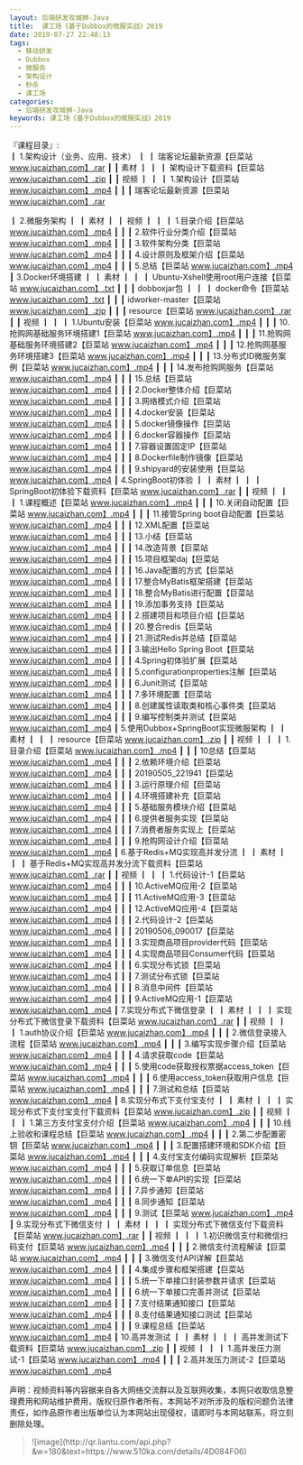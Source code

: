 ```yaml
---
layout: 后端研发攻城狮-Java
title:  课工场《基于Dubbox的微服实战》2019
date: 2019-07-27 22:48:13
tags:
  - 移动研发
  - Dubbox
  - 微服务
  - 架构设计
  - 秒杀
  - 课工场
categories:
  - 后端研发攻城狮-Java
keywords: 课工场《基于Dubbox的微服实战》2019
---
```

『课程目录』:  
┃  1.架构设计（业务、应用、技术）
┃  ┃  瑞客论坛最新资源【巨菜站 www.jucaizhan.com】.rar
┃  ┃  素材
┃  ┃  ┃  架构设计下载资料【巨菜站 www.jucaizhan.com】.zip
┃  ┃  视频
┃  ┃  ┃  1.架构设计【巨菜站 www.jucaizhan.com】.mp4
┃  ┃  ┃  瑞客论坛最新资源【巨菜站 www.jucaizhan.com】.rar
<!-- more --> 
┃  2.微服务架构
┃  ┃  素材
┃  ┃  视频
┃  ┃  ┃  1.目录介绍【巨菜站 www.jucaizhan.com】.mp4
┃  ┃  ┃  2.软件行业分类介绍【巨菜站 www.jucaizhan.com】.mp4
┃  ┃  ┃  3.软件架构分类【巨菜站 www.jucaizhan.com】.mp4
┃  ┃  ┃  4.设计原则及框架介绍【巨菜站 www.jucaizhan.com】.mp4
┃  ┃  ┃  5.总结【巨菜站 www.jucaizhan.com】.mp4
┃  3.Docker环境搭建
┃  ┃  素材
┃  ┃  ┃  Ubuntu-Xshell使用root用户连接【巨菜站 www.jucaizhan.com】.txt
┃  ┃  ┃  dobboxjar包
┃  ┃  ┃  docker命令【巨菜站 www.jucaizhan.com】.txt
┃  ┃  ┃  idworker-master【巨菜站 www.jucaizhan.com】.zip
┃  ┃  ┃  resource【巨菜站 www.jucaizhan.com】.rar
┃  ┃  视频
┃  ┃  ┃  1.Ubuntu安装【巨菜站 www.jucaizhan.com】.mp4
┃  ┃  ┃  10.抢购网基础服务环境搭建1【巨菜站 www.jucaizhan.com】.mp4
┃  ┃  ┃  11.抢购网基础服务环境搭建2【巨菜站 www.jucaizhan.com】.mp4
┃  ┃  ┃  12.抢购网基服务环境搭建3【巨菜站 www.jucaizhan.com】.mp4
┃  ┃  ┃  13.分布式ID微服务案例【巨菜站 www.jucaizhan.com】.mp4
┃  ┃  ┃  14.发布抢购网服务【巨菜站 www.jucaizhan.com】.mp4
┃  ┃  ┃  15.总结【巨菜站 www.jucaizhan.com】.mp4
┃  ┃  ┃  2.Docker整体介绍【巨菜站 www.jucaizhan.com】.mp4
┃  ┃  ┃  3.网络模式介绍【巨菜站 www.jucaizhan.com】.mp4
┃  ┃  ┃  4.docker安装【巨菜站 www.jucaizhan.com】.mp4
┃  ┃  ┃  5.docker镜像操作【巨菜站 www.jucaizhan.com】.mp4
┃  ┃  ┃  6.docker容器操作【巨菜站 www.jucaizhan.com】.mp4
┃  ┃  ┃  7.容器设置固定IP【巨菜站 www.jucaizhan.com】.mp4
┃  ┃  ┃  8.Dockerfile制作镜像【巨菜站 www.jucaizhan.com】.mp4
┃  ┃  ┃  9.shipyard的安装使用【巨菜站 www.jucaizhan.com】.mp4
┃  4.SpringBoot初体验
┃  ┃  素材
┃  ┃  ┃  SpringBoot初体验下载资料【巨菜站 www.jucaizhan.com】.rar
┃  ┃  视频
┃  ┃  ┃  1.课程概述【巨菜站 www.jucaizhan.com】.mp4
┃  ┃  ┃  10.关闭自动配置【巨菜站 www.jucaizhan.com】.mp4
┃  ┃  ┃  11.接管Spring boot自动配置【巨菜站 www.jucaizhan.com】.mp4
┃  ┃  ┃  12.XML配置【巨菜站 www.jucaizhan.com】.mp4
┃  ┃  ┃  13.小结【巨菜站 www.jucaizhan.com】.mp4
┃  ┃  ┃  14.改造背景【巨菜站 www.jucaizhan.com】.mp4
┃  ┃  ┃  15.项目框架daj【巨菜站 www.jucaizhan.com】.mp4
┃  ┃  ┃  16.Java配置的方式【巨菜站 www.jucaizhan.com】.mp4
┃  ┃  ┃  17.整合MyBatis框架搭建【巨菜站 www.jucaizhan.com】.mp4
┃  ┃  ┃  18.整合MyBatis进行配置【巨菜站 www.jucaizhan.com】.mp4
┃  ┃  ┃  19.添加事务支持【巨菜站 www.jucaizhan.com】.mp4
┃  ┃  ┃  2.搭建项目和项目介绍【巨菜站 www.jucaizhan.com】.mp4
┃  ┃  ┃  20.整合redis【巨菜站 www.jucaizhan.com】.mp4
┃  ┃  ┃  21.测试Redis并总结【巨菜站 www.jucaizhan.com】.mp4
┃  ┃  ┃  3.输出Hello Spring Boot【巨菜站 www.jucaizhan.com】.mp4
┃  ┃  ┃  4.Spring初体验扩展【巨菜站 www.jucaizhan.com】.mp4
┃  ┃  ┃  5.configurationproperties注解【巨菜站 www.jucaizhan.com】.mp4
┃  ┃  ┃  6.Junit测试【巨菜站 www.jucaizhan.com】.mp4
┃  ┃  ┃  7.多环境配置【巨菜站 www.jucaizhan.com】.mp4
┃  ┃  ┃  8.创建属性读取类和核心事件类【巨菜站 www.jucaizhan.com】.mp4
┃  ┃  ┃  9.编写控制类并测试【巨菜站 www.jucaizhan.com】.mp4
┃  5.使用Dubbox+SpringBoot实现微服架构
┃  ┃  素材
┃  ┃  ┃  resource【巨菜站 www.jucaizhan.com】.zip
┃  ┃  视频
┃  ┃  ┃  1.目录介绍【巨菜站 www.jucaizhan.com】.mp4
┃  ┃  ┃  10总结【巨菜站 www.jucaizhan.com】.mp4
┃  ┃  ┃  2.依赖环境介绍【巨菜站 www.jucaizhan.com】.mp4
┃  ┃  ┃  20190505_221941【巨菜站 www.jucaizhan.com】.mp4
┃  ┃  ┃  3.运行原理介绍【巨菜站 www.jucaizhan.com】.mp4
┃  ┃  ┃  4.环境搭建补充【巨菜站 www.jucaizhan.com】.mp4
┃  ┃  ┃  5.基础服务模块介绍【巨菜站 www.jucaizhan.com】.mp4
┃  ┃  ┃  6.提供者服务实现【巨菜站 www.jucaizhan.com】.mp4
┃  ┃  ┃  7.消费者服务实现上【巨菜站 www.jucaizhan.com】.mp4
┃  ┃  ┃  9.抢购网设计介绍【巨菜站 www.jucaizhan.com】.mp4
┃  6.基于Redis+MQ实现高并发分流
┃  ┃  素材
┃  ┃  ┃  基于Redis+MQ实现高并发分流下载资料【巨菜站 www.jucaizhan.com】.rar
┃  ┃  视频
┃  ┃  ┃  1.代码设计-1【巨菜站 www.jucaizhan.com】.mp4
┃  ┃  ┃  10.ActiveMQ应用-2【巨菜站 www.jucaizhan.com】.mp4
┃  ┃  ┃  11.ActiveMQ应用-3【巨菜站 www.jucaizhan.com】.mp4
┃  ┃  ┃  12.ActiveMQ应用-4【巨菜站 www.jucaizhan.com】.mp4
┃  ┃  ┃  2.代码设计-2【巨菜站 www.jucaizhan.com】.mp4
┃  ┃  ┃  20190506_090017【巨菜站 www.jucaizhan.com】.mp4
┃  ┃  ┃  3.实现商品项目provider代码【巨菜站 www.jucaizhan.com】.mp4
┃  ┃  ┃  4.实现商品项目Consumer代码【巨菜站 www.jucaizhan.com】.mp4
┃  ┃  ┃  6.实现分布式锁【巨菜站 www.jucaizhan.com】.mp4
┃  ┃  ┃  7.测试分布式锁【巨菜站 www.jucaizhan.com】.mp4
┃  ┃  ┃  8.消息中间件【巨菜站 www.jucaizhan.com】.mp4
┃  ┃  ┃  9.ActiveMQ应用-1【巨菜站 www.jucaizhan.com】.mp4
┃  7.实现分布式下微信登录
┃  ┃  素材
┃  ┃  ┃  实现分布式下微信登录下载资料【巨菜站 www.jucaizhan.com】.rar
┃  ┃  视频
┃  ┃  ┃  1.auth协议介绍【巨菜站 www.jucaizhan.com】.mp4
┃  ┃  ┃  2.微信登录接入流程【巨菜站 www.jucaizhan.com】.mp4
┃  ┃  ┃  3.编写实现步骤介绍【巨菜站 www.jucaizhan.com】.mp4
┃  ┃  ┃  4.请求获取code【巨菜站 www.jucaizhan.com】.mp4
┃  ┃  ┃  5.使用code获取授权票据access_token【巨菜站 www.jucaizhan.com】.mp4
┃  ┃  ┃  6.使用access_token获取用户信息【巨菜站 www.jucaizhan.com】.mp4
┃  ┃  ┃  7.测试和总结【巨菜站 www.jucaizhan.com】.mp4
┃  8.实现分布式下支付宝支付
┃  ┃  素材
┃  ┃  ┃  实现分布式下支付宝支付下载资料【巨菜站 www.jucaizhan.com】.zip
┃  ┃  视频
┃  ┃  ┃  1.第三方支付宝支付介绍【巨菜站 www.jucaizhan.com】.mp4
┃  ┃  ┃  10.线上验收和课程总结【巨菜站 www.jucaizhan.com】.mp4
┃  ┃  ┃  2.第二步配置密钥【巨菜站 www.jucaizhan.com】.mp4
┃  ┃  ┃  3.配置搭建环境和SDK介绍【巨菜站 www.jucaizhan.com】.mp4
┃  ┃  ┃  4.支付宝支付编码实现解析【巨菜站 www.jucaizhan.com】.mp4
┃  ┃  ┃  5.获取订单信息【巨菜站 www.jucaizhan.com】.mp4
┃  ┃  ┃  6.统一下单API的实现【巨菜站 www.jucaizhan.com】.mp4
┃  ┃  ┃  7.异步通知【巨菜站 www.jucaizhan.com】.mp4
┃  ┃  ┃  8.同步通知【巨菜站 www.jucaizhan.com】.mp4
┃  ┃  ┃  9.测试【巨菜站 www.jucaizhan.com】.mp4
┃  9.实现分布式下微信支付
┃  ┃  素材
┃  ┃  ┃  实现分布式下微信支付下载资料【巨菜站 www.jucaizhan.com】.rar
┃  ┃  视频
┃  ┃  ┃  1.初识微信支付和微信扫码支付【巨菜站 www.jucaizhan.com】.mp4
┃  ┃  ┃  2.微信支付流程解读【巨菜站 www.jucaizhan.com】.mp4
┃  ┃  ┃  3.微信支付API详解【巨菜站 www.jucaizhan.com】.mp4
┃  ┃  ┃  4.集成步骤和框架搭建【巨菜站 www.jucaizhan.com】.mp4
┃  ┃  ┃  5.统一下单接口封装参数并请求【巨菜站 www.jucaizhan.com】.mp4
┃  ┃  ┃  6.统一下单接口完善并测试【巨菜站 www.jucaizhan.com】.mp4
┃  ┃  ┃  7.支付结果通知接口【巨菜站 www.jucaizhan.com】.mp4
┃  ┃  ┃  8.支付结果通知接口测试【巨菜站 www.jucaizhan.com】.mp4
┃  ┃  ┃  9.课程总结【巨菜站 www.jucaizhan.com】.mp4
┃  10.高并发测试
┃  ┃  素材
┃  ┃  ┃  高并发测试下载资料【巨菜站 www.jucaizhan.com】.zip
┃  ┃  视频
┃  ┃  ┃  1.高并发压力测试-1【巨菜站 www.jucaizhan.com】.mp4
┃  ┃  ┃  2.高并发压力测试-2【巨菜站 www.jucaizhan.com】.mp4


<div class="post-copyright">
    <div class="post-copyright__author">
      <span class="post-copyright-meta">声明：视频资料等内容据来自各大网络交流群以及互联网收集，本网只收取信息整理费用和网站维护费用，版权归原作者所有，本网站不对所涉及的版权问题负法律责任，如作品原作者出版单位认为本网站出现侵权，请即时与本网站联系，将立刻删除处理。 </span>
    </div>
</div>

<blockquote class="blockquote-center">
![image](http://qr.liantu.com/api.php?&w=180&text=https://www.510ka.com/details/4D084F06)
</blockquote>

